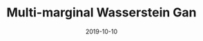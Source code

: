 ---
title: "Multi-marginal Wasserstein Gan"
collection: conferences_main
permalink: /publication/Multi-marginal
date: 2019-10-10
year: "2019"
venue: "NeurIPS"
city: 
state: ""
thumbnail: "Multi-marginal.png"
teaser :
authors: "Jiezhang Cao, Langyuan Mo, Yifan Zhang, Kui Jia, Chunhua Shen, Mingkui Tan"
bibtex: Multi-marginal.txt
uri: Multi-marginal.pdf
arxiv: 
project: 
source: https://github.com/caojiezhang/MWGAN
poster: 
data:
---